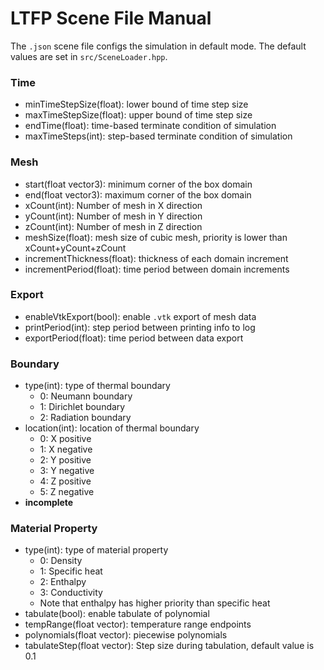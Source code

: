 # LTFP Scene File Manual

The `.json` scene file configs the simulation in default mode. The default values are set in `src/SceneLoader.hpp`.

### Time
- minTimeStepSize(float): lower bound of time step size
- maxTimeStepSize(float): upper bound of time step size
- endTime(float): time-based terminate condition of simulation
- maxTimeSteps(int): step-based terminate condition of simulation

### Mesh 
- start(float vector3): minimum corner of the box domain
- end(float vector3): maximum corner of the box domain
- xCount(int): Number of mesh in X direction
- yCount(int): Number of mesh in Y direction
- zCount(int): Number of mesh in Z direction
- meshSize(float): mesh size of cubic mesh, priority is lower than xCount+yCount+zCount
- incrementThickness(float): thickness of each domain increment
- incrementPeriod(float): time period between domain increments

### Export
- enableVtkExport(bool): enable `.vtk` export of mesh data
- printPeriod(int): step period between printing info to log 
- exportPeriod(float): time period between data export

### Boundary
- type(int): type of thermal boundary
    - 0: Neumann boundary
    - 1: Dirichlet boundary
    - 2: Radiation boundary
- location(int): location of thermal boundary
    - 0: X positive
    - 1: X negative
    - 2: Y positive
    - 3: Y negative
    - 4: Z positive
    - 5: Z negative
- **incomplete**

### Material Property
- type(int): type of material property
    - 0: Density
    - 1: Specific heat
    - 2: Enthalpy
    - 3: Conductivity
    - Note that enthalpy has higher priority than specific heat
- tabulate(bool): enable tabulate of polynomial
- tempRange(float vector): temperature range endpoints
- polynomials(float vector): piecewise polynomials
- tabulateStep(float vector): Step size during tabulation, default value is 0.1